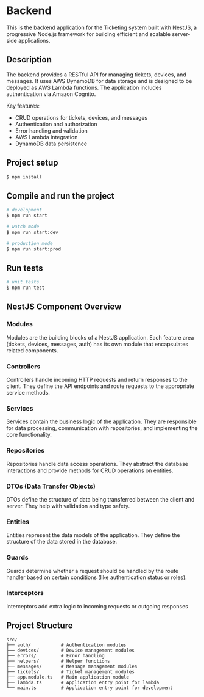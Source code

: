 # Backend

This is the backend application for the Ticketing system built with NestJS, a progressive Node.js framework for building efficient and scalable server-side applications.

## Description

The backend provides a RESTful API for managing tickets, devices, and messages. It uses AWS DynamoDB for data storage and is designed to be deployed as AWS Lambda functions. The application includes authentication via Amazon Cognito.

Key features:
- CRUD operations for tickets, devices, and messages
- Authentication and authorization
- Error handling and validation
- AWS Lambda integration
- DynamoDB data persistence

## Project setup

```bash
$ npm install
```

## Compile and run the project

```bash
# development
$ npm run start

# watch mode
$ npm run start:dev

# production mode
$ npm run start:prod
```
## Run tests

```bash
# unit tests
$ npm run test
```

## NestJS Component Overview

### Modules
Modules are the building blocks of a NestJS application. Each feature area (tickets, devices, messages, auth) has its own module that encapsulates related components.

### Controllers
Controllers handle incoming HTTP requests and return responses to the client. They define the API endpoints and route requests to the appropriate service methods.

### Services
Services contain the business logic of the application. They are responsible for data processing, communication with repositories, and implementing the core functionality.

### Repositories
Repositories handle data access operations. They abstract the database interactions and provide methods for CRUD operations on entities.

### DTOs (Data Transfer Objects)
DTOs define the structure of data being transferred between the client and server. They help with validation and type safety.

### Entities
Entities represent the data models of the application. They define the structure of the data stored in the database.

### Guards
Guards determine whether a request should be handled by the route handler based on certain conditions (like authentication status or roles).

### Interceptors
Interceptors add extra logic to incoming requests or outgoing responses
## Project Structure

```
src/
├── auth/           # Authentication modules
├── devices/        # Device management modules
├── errors/         # Error handling
├── helpers/        # Helper functions
├── messages/       # Message management modules
├── tickets/        # Ticket management modules
├── app.module.ts   # Main application module
├── lambda.ts       # Application entry point for lambda
└── main.ts         # Application entry point for development
